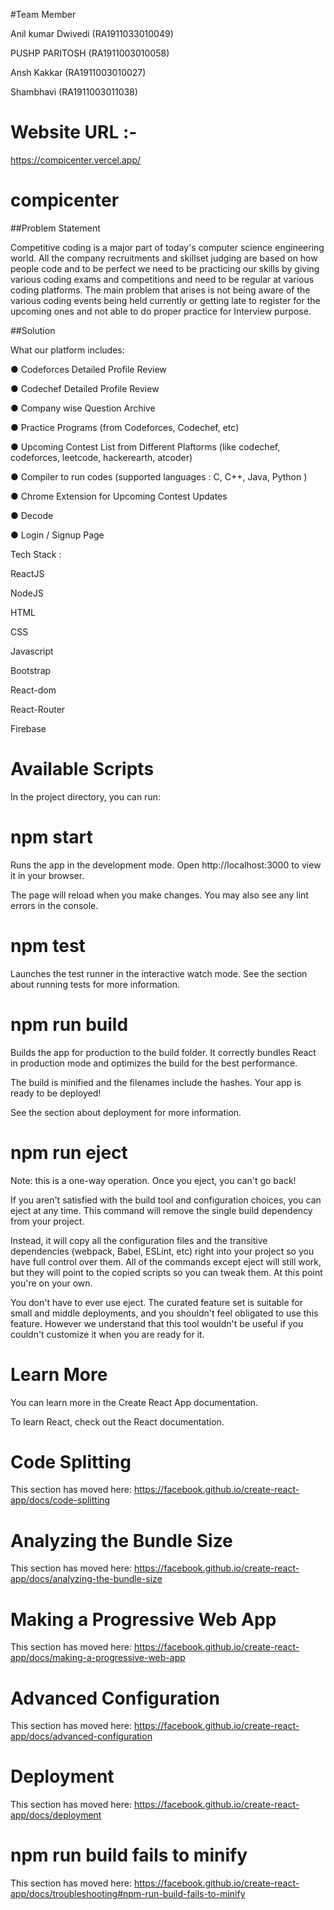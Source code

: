 #Team Member

Anil kumar Dwivedi (RA1911033010049)

PUSHP PARITOSH (RA1911003010058) 

Ansh Kakkar (RA1911003010027)

Shambhavi (RA1911003011038)

# Website URL :-
https://compicenter.vercel.app/

# compicenter
##Problem Statement

Competitive coding is a major part of today's computer science engineering world. All the company recruitments and skillset judging are based on how people code and to be perfect we need to be practicing our skills by giving various coding exams and competitions and need to be regular at various coding platforms. 
The main problem that arises is not being aware of the various coding events being held currently or getting late to register for the upcoming ones and not able to do proper practice for Interview purpose.


##Solution

What our platform includes:

●	Codeforces Detailed Profile Review

●	Codechef Detailed Profile Review

●	Company wise Question Archive

●	Practice Programs (from Codeforces, Codechef, etc)

●	Upcoming Contest List from Different Plaftorms (like codechef, codeforces, leetcode, hackerearth, atcoder)

●	Compiler to run codes (supported languages : C, C++, Java, Python )

●	Chrome Extension for Upcoming Contest Updates

●	 Decode

●	Login / Signup Page

Tech Stack :

ReactJS

NodeJS

HTML

CSS

Javascript

Bootstrap

React-dom

React-Router

Firebase


# Available Scripts
In the project directory, you can run:

# npm start
Runs the app in the development mode.
Open http://localhost:3000 to view it in your browser.

The page will reload when you make changes.
You may also see any lint errors in the console.

# npm test
Launches the test runner in the interactive watch mode.
See the section about running tests for more information.

# npm run build
Builds the app for production to the build folder.
It correctly bundles React in production mode and optimizes the build for the best performance.

The build is minified and the filenames include the hashes.
Your app is ready to be deployed!

See the section about deployment for more information.

# npm run eject
Note: this is a one-way operation. Once you eject, you can't go back!

If you aren't satisfied with the build tool and configuration choices, you can eject at any time. This command will remove the single build dependency from your project.

Instead, it will copy all the configuration files and the transitive dependencies (webpack, Babel, ESLint, etc) right into your project so you have full control over them. All of the commands except eject will still work, but they will point to the copied scripts so you can tweak them. At this point you're on your own.

You don't have to ever use eject. The curated feature set is suitable for small and middle deployments, and you shouldn't feel obligated to use this feature. However we understand that this tool wouldn't be useful if you couldn't customize it when you are ready for it.

# Learn More
You can learn more in the Create React App documentation.

To learn React, check out the React documentation.

# Code Splitting
This section has moved here: https://facebook.github.io/create-react-app/docs/code-splitting

# Analyzing the Bundle Size
This section has moved here: https://facebook.github.io/create-react-app/docs/analyzing-the-bundle-size

# Making a Progressive Web App
This section has moved here: https://facebook.github.io/create-react-app/docs/making-a-progressive-web-app

# Advanced Configuration
This section has moved here: https://facebook.github.io/create-react-app/docs/advanced-configuration

# Deployment
This section has moved here: https://facebook.github.io/create-react-app/docs/deployment

# npm run build fails to minify
This section has moved here: https://facebook.github.io/create-react-app/docs/troubleshooting#npm-run-build-fails-to-minify
